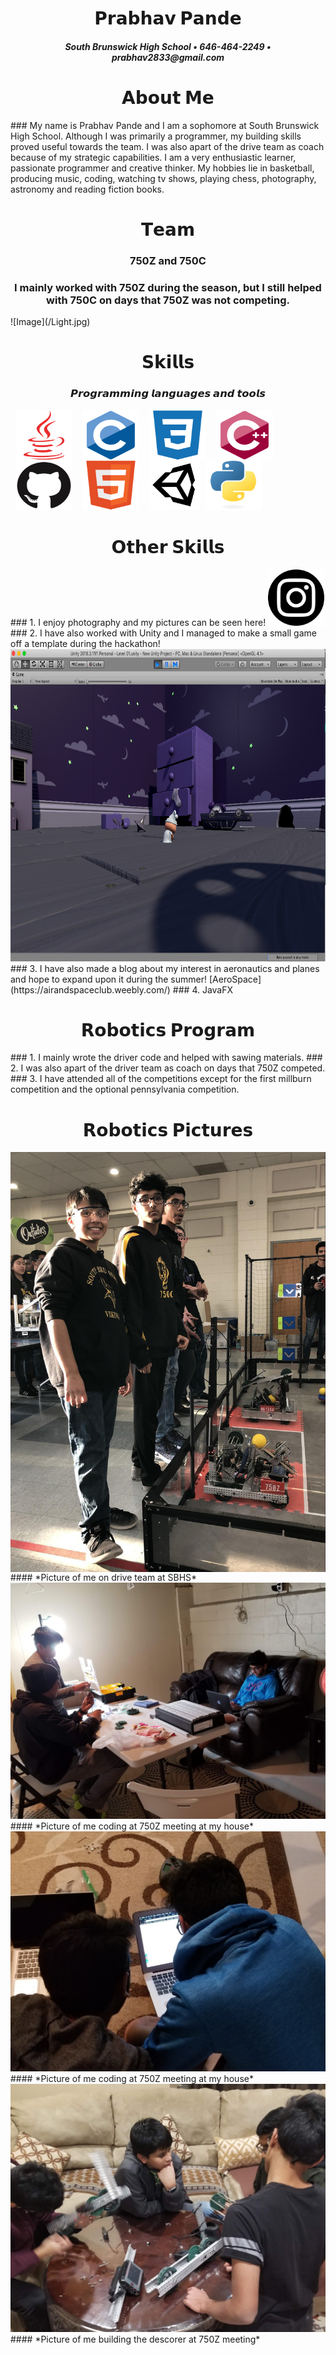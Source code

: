 <h1 align="center"> 𝗣𝗿𝗮𝗯𝗵𝗮𝘃 𝗣𝗮𝗻𝗱𝗲 </h1>
<h5 align ="center"> South Brunswick High School • 646-464-2249 • prabhav2833@gmail.com </h5>

<h1 align="center"> 𝗔𝗯𝗼𝘂𝘁 𝗠𝗲 </h1>
### My name is Prabhav Pande and I am a sophomore at South Brunswick High School. Although I was primarily a programmer, my building skills proved useful towards the team. I was also apart of the drive team as coach because of my strategic capabilities. I am a very enthusiastic learner, passionate programmer and creative thinker. My hobbies lie in basketball, producing music, coding, watching tv shows, playing chess, photography, astronomy and reading fiction books.  

<h1 align="center"> 𝗧𝗲𝗮𝗺 </h1>
<h3 align ="center"> 750Z and 750C </h3>
<h3 align ="center"> I mainly worked with 750Z during the season, but I still helped with 750C on days that 750Z was not competing. </h3>
![Image](/Light.jpg)

<h1 align="center"> 𝗦𝗸𝗶𝗹𝗹𝘀 </h1>
<h3 align="center"> 𝙋𝙧𝙤𝙜𝙧𝙖𝙢𝙢𝙞𝙣𝙜 𝙡𝙖𝙣𝙜𝙪𝙖𝙜𝙚𝙨 𝙖𝙣𝙙 𝙩𝙤𝙤𝙡𝙨 </h3>
<img src="java-plain.svg" width="91" height="80" align="left" hspace="8"/>
<img src="c-original.svg" width="91" height="80" align="left" hspace="8"/>
<img src="css3-plain.svg" width="91" height="80" align="left" hspace="8"/>
<img src="cplusplus-original.svg" width="91" height="80" align="left" hspace="8"/>
<img src="github-original.svg" width="91" height="80" align="left" hspace="8"/>
<img src="html5-original.svg" width="91" height="80" align="left" hspace="8"/>
<img src="66fad4dd9e.png" width="81" height="80" align="left" hspace="8"/>
<img src="python-original.svg" width="91" height="80"/>


<h1 align="center"> 𝗢𝘁𝗵𝗲𝗿 𝗦𝗸𝗶𝗹𝗹𝘀 </h1>
### 1. I enjoy photography and my pictures can be seen here!
<a href="https://www.instagram.com/prabhav.2833/">
<img border="0" alt="Instagram" src="insta.png" width="90" height="90">
</a>
### 2. I have also worked with Unity and I managed to make a small game off a template during the hackathon!
<img src="Screen Shot 2019-04-23 at 11.37.34 PM.png" width = "900" height = "500"/>
### 3. I have also made a blog about my interest in aeronautics and planes and hope to expand upon it during the summer!
[AeroSpace](https://airandspaceclub.weebly.com/)
### 4. JavaFX

<h1 align="center"> 𝗥𝗼𝗯𝗼𝘁𝗶𝗰𝘀 𝗣𝗿𝗼𝗴𝗿𝗮𝗺 </h1>
### 1. I mainly wrote the driver code and helped with sawing materials.
### 2. I was also apart of the driver team as coach on days that 750Z competed. 
### 3. I have attended all of the competitions except for the first millburn competition and the optional pennsylvania competition.

<h1 align="center"> 𝗥𝗼𝗯𝗼𝘁𝗶𝗰𝘀 𝗣𝗶𝗰𝘁𝘂𝗿𝗲𝘀 </h1>
<img src="image3.jpg" align = "center"/>
#### *Picture of me on drive team at SBHS*
<img src="20190112_172620.jpg" />
#### *Picture of me coding at 750Z meeting at my house*
<img src="20190112_175236.jpg" />
#### *Picture of me coding at 750Z meeting at my house*
<img src="20190115_195527.jpg" />
#### *Picture of me building the descorer at 750Z meeting*

